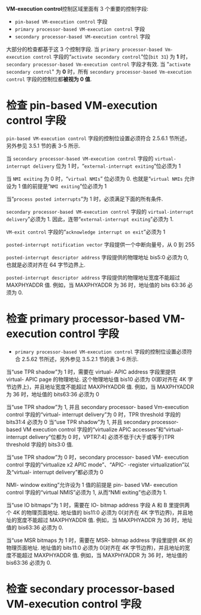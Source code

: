 
**VM-execution control**控制区域里面有 3 个重要的控制字段:

* `pin-based VM-execution control` 字段
* `primary processor-based VM-execution control` 字段 
* `secondary processor-based VM-execution control` 字段

大部分的检查都基于这 3 个控制字段. 当 `primary processor-based Vm-execution control` 字段的“`activate secondary control`”位(`bit 31`) 为 **1** 时，`secondary processor-based Vm-execution control` 字段才有效. 当 "`activate secondary control`" 为 **0** 时，所有 `secondary processor-based Vm-execution control` 字段的控制位都**被视为 0 值**. 

# 检查 pin-based VM-execution control 字段

`pin-based VM-execution control` 字段的控制位设置必须符合 2.5.6.1 节所述，另外参见 3.5.1 节的表 3-5 所示. 

当 `secondary processor-based VM-execution control` 字段的 `virtual-interrupt delivery` 位为 1 时，“`external-interrupt exiting`”位必须为 1

当 `NMI exiting` 为 0 时，“`virtual NMIs`” 位必须为 0. 也就是“`virtual NMIs` 允许设为 1 值的前提是“`NMI exiting`”位必须为 1

当“`process posted interrupts`”为 1 时，必须满足下面的所有条件. 

`secondary processor-based VM-execution control` 字段的  `virtual-interrupt delivery`”必须为 1. 因此，连带“`external-interrupt exiting`”必须为 1. 

`VM-exit control` 字段的“`acknowledge interrupt on exit`”必须为 1

`posted-interrupt notification vector` 字段提供一个中断向量号，从 0 到 255

`posted-interrupt descriptor address` 字段提供的物理地址 bis5:0 必须为 0, 也就是必须对齐在 64 字节边界上. 

`posted-interrupt descriptor address` 字段提供的物理地址宽度不能超过  MAXPHYADDR 值. 例如，当 MAXPHYADDR 为 36 时，地址值的 bits 63:36 必须为 0. 

# 检查 primary processor-based VM-execution control 字段

* `primary processor-based VM-execution control` 字段的控制位设置必须符合 2.5.62 节所述，另外参见 3.5.2.1 节的表 3-6 所示. 

当“use TPR shadow”为 1 时，需要在 virtual- APIC address 字段里提供 virtual-  APIC page 的物理地址. 这个物理地址值 bis10 必须为 0(即对齐在 4K 字节边界上)，并且地址宽度不能超过 MAXPHYADDR 值. 例如，当 MAXPHYADDR 为 36 时，地址值的 bits63:36 必须为 0

当“use TPR shadow”为 1, 并且 secondary processor- based Vm-execution control 字段的“virtual- interrupt delivery”为 0 时，TPR threshold 字段的 bits31:4 必须为 0 当“use TPR shadow”为 1, 并且 secondary processor- based VM execution control 字段的“virtualize APIC accesses”和“virtual- interrupt delivery”位都为 0 时，VPTR7:4] 必须不低于(大于或等于)TPR threshold 字段的 bits3:0 值. 

当“use TPR shadow”为 0 时，secondary processor- based VM- execution control 字段的“virtualize x2 APIC mode”、“APlC- -register virtualization”以及“virtual-  interrupt delivery”都必须为 0

NMI- window exiting”允许设为 1 值的前提是 pin- based VM- execution control 字段的“virtual NMIS”必须为 1, 从而“NMI exiting”也必须为 1. 

当“use IO bitmaps”为 1 时，需要在 IO- bitmap address 字段 A 和 B 里提供两个 4K 的物理页面地址. 地址值的 bis11:0 必须为 0(对齐在 4K 字节边界)，并且地址的宽度不能超过 MAXPHYADDR 值. 例如，当 MAXPHYADDR 为 36 时，地址值的 bis63:36 必须为 0. 

当“use MSR bitmaps 为 1 时，需要在 MSR- bitmap address 字段里提供 4K 的物理页面地址. 地址值的 bits11:0 必须为 0(对齐在 4K 字节边界)，并且地址的宽度不能超过 MAXPHYADDR 值. 例如，当 MAXPHYADDR 为 36 时，地址值的 bis63:36 必须为 0.

# 检查 secondary processor-based VM-execution control 字段


